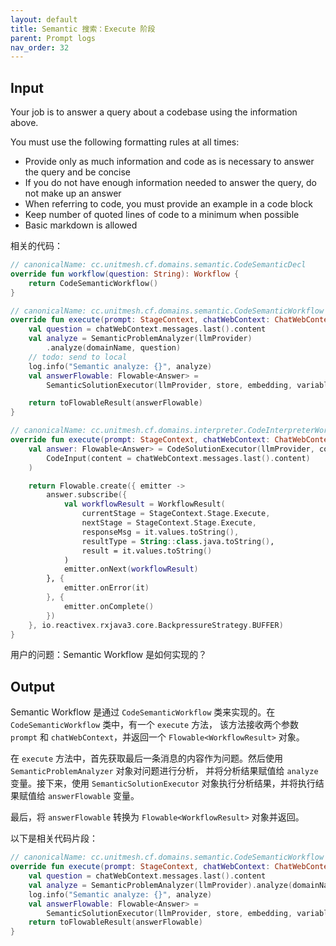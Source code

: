 ```yaml
---
layout: default
title: Semantic 搜索：Execute 阶段
parent: Prompt logs
nav_order: 32
---
```


## Input

Your job is to answer a query about a codebase using the information above.

You must use the following formatting rules at all times:

- Provide only as much information and code as is necessary to answer the query and be concise
- If you do not have enough information needed to answer the query, do not make up an answer
- When referring to code, you must provide an example in a code block
- Keep number of quoted lines of code to a minimum when possible
- Basic markdown is allowed

相关的代码：

```kotlin
// canonicalName: cc.unitmesh.cf.domains.semantic.CodeSemanticDecl
override fun workflow(question: String): Workflow {
    return CodeSemanticWorkflow()
}    
```

```kotlin
// canonicalName: cc.unitmesh.cf.domains.semantic.CodeSemanticWorkflow
override fun execute(prompt: StageContext, chatWebContext: ChatWebContext): Flowable<WorkflowResult> {
    val question = chatWebContext.messages.last().content
    val analyze = SemanticProblemAnalyzer(llmProvider)
        .analyze(domainName, question)
    // todo: send to local
    log.info("Semantic analyze: {}", analyze)
    val answerFlowable: Flowable<Answer> =
        SemanticSolutionExecutor(llmProvider, store, embedding, variableResolver).execute(analyze)

    return toFlowableResult(answerFlowable)
}
```

```kotlin
// canonicalName: cc.unitmesh.cf.domains.interpreter.CodeInterpreterWorkflow
override fun execute(prompt: StageContext, chatWebContext: ChatWebContext): Flowable<WorkflowResult> {
    val answer: Flowable<Answer> = CodeSolutionExecutor(llmProvider, codeInterpreter).execute(
        CodeInput(content = chatWebContext.messages.last().content)
    )

    return Flowable.create({ emitter ->
        answer.subscribe({
            val workflowResult = WorkflowResult(
                currentStage = StageContext.Stage.Execute,
                nextStage = StageContext.Stage.Execute,
                responseMsg = it.values.toString(),
                resultType = String::class.java.toString(),
                result = it.values.toString()
            )
            emitter.onNext(workflowResult)
        }, {
            emitter.onError(it)
        }, {
            emitter.onComplete()
        })
    }, io.reactivex.rxjava3.core.BackpressureStrategy.BUFFER)
}
```

用户的问题：Semantic Workflow 是如何实现的？

## Output

Semantic Workflow 是通过 `CodeSemanticWorkflow` 类来实现的。在 `CodeSemanticWorkflow` 类中，有一个 `execute` 方法，
该方法接收两个参数 `prompt` 和 `chatWebContext`，并返回一个 `Flowable<WorkflowResult>` 对象。

在 `execute` 方法中，首先获取最后一条消息的内容作为问题。然后使用 `SemanticProblemAnalyzer` 对象对问题进行分析，
并将分析结果赋值给 `analyze` 变量。接下来，使用 `SemanticSolutionExecutor`
对象执行分析结果，并将执行结果赋值给 `answerFlowable` 变量。

最后，将 `answerFlowable` 转换为 `Flowable<WorkflowResult>` 对象并返回。

以下是相关代码片段：

```kotlin
// canonicalName: cc.unitmesh.cf.domains.semantic.CodeSemanticWorkflow
override fun execute(prompt: StageContext, chatWebContext: ChatWebContext): Flowable<WorkflowResult> {
    val question = chatWebContext.messages.last().content
    val analyze = SemanticProblemAnalyzer(llmProvider).analyze(domainName, question)
    log.info("Semantic analyze: {}", analyze)
    val answerFlowable: Flowable<Answer> =
        SemanticSolutionExecutor(llmProvider, store, embedding, variableResolver).execute(analyze)
    return toFlowableResult(answerFlowable)
}
```
